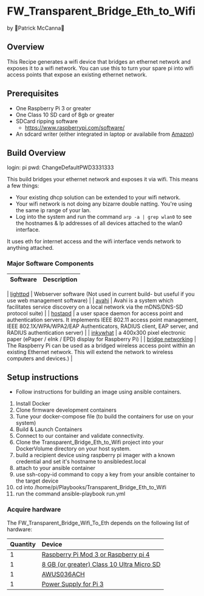 # FW_Transparent_Bridge_Eth_to_Wifi
by 🗿Patrick McCanna🗿

## Overview
This Recipe generates a wifi device that bridges an ethernet network and exposes it to a wifi network.  You can use this to turn your spare pi into wifi access points that expose an existing ethernet network.

## Prerequisites
* One Raspberry Pi 3 or greater
* One Class 10 SD card of 8gb or greater
* SDCard ripping software
    * https://www.raspberrypi.com/software/
* An sdcard writer (either integrated in laptop or availabile from [Amazon](https://www.amazon.com/Acuvar-Speed-Memory-Reader-Writer/dp/B00R07WNRY))

## Build Overview

login: pi
pwd: ChangeDefaultPWD3331333

This build bridges your ethernet network and exposes it via wifi.  This means a few things:
* Your existing dhcp solution can be extended to your wifi network.
* Your wifi network is not doing any bizarre double natting.  You're using the same ip range of your lan.  
*  Log into the system and run the command `arp -a | grep wlan0` to see the hostnames & Ip addresses of all devices attached to the wlan0 interface.  


It uses eth for internet access and the wifi interface vends network to anything attached.  

### Major Software Components

| Software | Description |
| ----------- | ----------- |

| [lighttpd](https://www.lighttpd.net/) | Webserver software (Not used in current build- but useful if you use web management software) |
| [avahi](https://www.avahi.org) | Avahi is a system which facilitates service discovery on a local network via the mDNS/DNS-SD protocol suite) |
| [hostapd](https://w1.fi/hostapd/) | a user space daemon for access point and authentication servers. It implements IEEE 802.11 access point management, IEEE 802.1X/WPA/WPA2/EAP Authenticators, RADIUS client, EAP server, and RADIUS authentication server) |
| [inkywhat](https://github.com/pimoroni/inky) | a 400x300 pixel electronic paper (ePaper / eInk / EPD) display for Raspberry Pi) |
| [bridge networking](https://www.raspberrypi.com/documentation/computers/configuration.html#setting-up-a-bridged-wireless-access-point) | The Raspberry Pi can be used as a bridged wireless access point within an existing Ethernet network. This will extend the network to wireless computers and devices.) |



## Setup instructions
* Follow instructions for building an image using ansible containers.

1. Install Docker 
2. Clone firmware development containers 
3. Tune your docker-compose file (to build the containers for use on your system)
4. Build & Launch Containers
5. Connect to our container and validate connectivity.
6. Clone the Transparent_Bridge_Eth_to_Wifi project into your DockerVolume directory on your host system.
7. build a recipient device using raspberry pi imager with a known credential and set it's hostname to ansibledest.local
9. attach to your ansible container
10. use ssh-copy-id command to copy a key from your ansible container to the target device
11. cd into /home/pi/Playbooks/Transparent_Bridge_Eth_to_Wifi
12. run the command ansible-playbook run.yml 


### Acquire hardware
The FW_Transparent_Bridge_Wifi_To_Eth depends on the following list of hardware:

| Quantity   | Device   |   
| :-------------| :-------------|
| 1 | [Raspberry Pi Mod 3 or Raspberry pi 4](https://www.raspberrypi.com/products/raspberry-pi-4-model-b/) 
| 1 | [8 GB (or greater) Class 10 Ultra Micro SD](https://www.amazon.com/Sandisk-Ultra-Micro-UHS-I-Adapter/dp/B073K14CVB/ref=sr_1_sc_1?s=electronics&ie=UTF8&qid=1532625085&sr=1-1-spell&keywords=16+gb+micro+sdcard)|
| 1 | [ AWUS036ACH ](https://store.rokland.com/products/alfa-awus036ach-802-11ac-high-power-ac1200-dual-band-wifi-usb-adapter) |
| 1 | [Power Supply for Pi 3](https://www.amazon.com/Raspberry-Supply-Certified-Compatible-Adapter/dp/B075XMTQJC/ref=sr_1_5?s=electronics&ie=UTF8&qid=1532625410&sr=1-5&keywords=USB+charger+for+raspberry+pi) |


